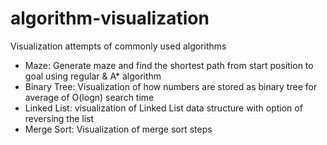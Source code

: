 # algorithm-visualization
Visualization attempts of commonly used algorithms

- Maze: Generate maze and find the shortest path from start position to goal using regular & A* algorithm
- Binary Tree: Visualization of how numbers are stored as binary tree for average of O(logn) search time
- Linked List: visualization of Linked List data structure with option of reversing the list 
- Merge Sort: Visualization of merge sort steps
